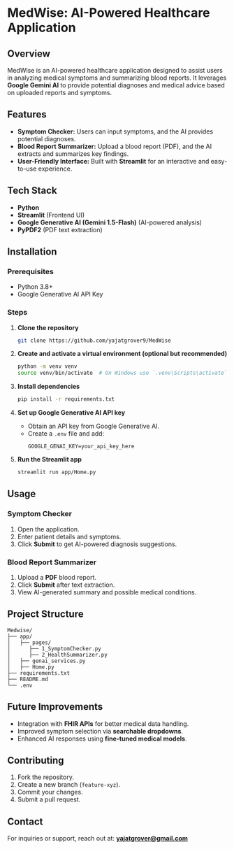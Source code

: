 # MedWise: AI-Powered Healthcare Application

## Overview
MedWise is an AI-powered healthcare application designed to assist users in analyzing medical symptoms and summarizing blood reports. It leverages **Google Gemini AI** to provide potential diagnoses and medical advice based on uploaded reports and symptoms.

## Features
- **Symptom Checker:** Users can input symptoms, and the AI provides potential diagnoses.
- **Blood Report Summarizer:** Upload a blood report (PDF), and the AI extracts and summarizes key findings.
- **User-Friendly Interface:** Built with **Streamlit** for an interactive and easy-to-use experience.


## Tech Stack
- **Python**
- **Streamlit** (Frontend UI)
- **Google Generative AI (Gemini 1.5-Flash)** (AI-powered analysis)
- **PyPDF2** (PDF text extraction)

## Installation
### Prerequisites
- Python 3.8+
- Google Generative AI API Key

### Steps
1. **Clone the repository**
   ```bash
   git clone https://github.com/yajatgrover9/MedWise
   ```

2. **Create and activate a virtual environment (optional but recommended)**
   ```bash
   python -m venv venv
   source venv/bin/activate  # On Windows use `.venv\Scripts\activate`
   ```

3. **Install dependencies**
   ```bash
   pip install -r requirements.txt
   ```

4. **Set up Google Generative AI API key**
   - Obtain an API key from Google Generative AI.
   - Create a `.env` file and add:
     ```env
     GOOGLE_GENAI_KEY=your_api_key_here
     ```

5. **Run the Streamlit app**
   ```bash
   streamlit run app/Home.py
   ```

## Usage
### Symptom Checker
1. Open the application.
2. Enter patient details and symptoms.
3. Click **Submit** to get AI-powered diagnosis suggestions.

### Blood Report Summarizer
1. Upload a **PDF** blood report.
2. Click **Submit** after text extraction.
3. View AI-generated summary and possible medical conditions.

## Project Structure
```
Medwise/
├── app/
│   ├── pages/               
│      ├── 1_SymptomChecker.py
│      ├── 2_HealthSummarizer.py
│   ├── genai_services.py
│   ├── Home.py               
├── requirements.txt    
├── README.md            
└── .env                 
```

## Future Improvements
- Integration with **FHIR APIs** for better medical data handling.
- Improved symptom selection via **searchable dropdowns**.
- Enhanced AI responses using **fine-tuned medical models**.

## Contributing
1. Fork the repository.
2. Create a new branch (`feature-xyz`).
3. Commit your changes.
4. Submit a pull request.

## Contact
For inquiries or support, reach out at: **yajatgrover@gmail.com**

